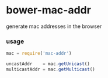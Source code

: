 bower-mac-addr
==============

generate mac addresses in the browser

### usage

```javascript
mac = require('mac-addr')

uncastAddr    = mac.getUnicast()
multicastAddr = mac.getMulticast()

